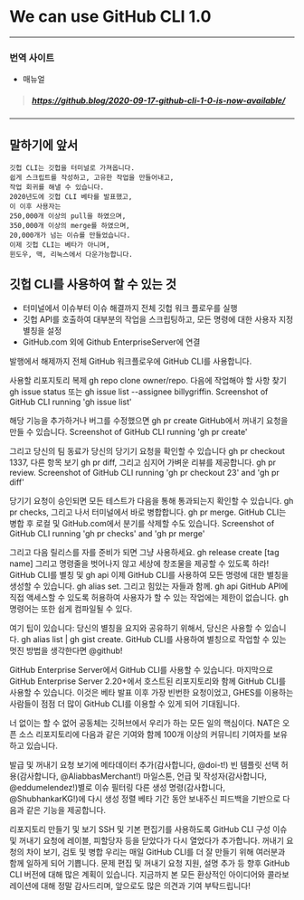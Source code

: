 # We can use GitHub CLI 1.0
---
### 번역 사이트
* 매뉴얼
> ##### https://github.blog/2020-09-17-github-cli-1-0-is-now-available/
---
## 말하기에 앞서

    깃헙 CLI는 깃헙을 터미널로 가져옵니다.
    쉽게 스크립트를 작성하고, 고유한 작업을 만들어내고,
    작업 회귀를 해낼 수 있습니다.
    2020년도에 깃헙 CLI 베타를 발표했고, 
    이 이후 사용자는
    250,000개 이상의 pull을 하였으며,
    350,000개 이상의 merge를 하였으며,
    20,000개가 넘는 이슈를 만들었습니다.
    이제 깃헙 CLI는 베타가 아니며,
    윈도우, 맥, 리눅스에서 다운가능합니다.

## 깃헙 CLI를 사용하여 할 수 있는 것
- 터미널에서 이슈부터 이슈 해결까지 전체 깃헙 워크 플로우를 실행
- 깃헙 API를 호출하여 대부분의 작업을 스크립팅하고,
모든 명령에 대한 사용자 지정 별칭을 설정
- GitHub.com 외에 Github EnterpriseServer에 연결

발행에서 해제까지
전체 GitHub 워크플로우에 GitHub CLI를 사용합니다.

사용할 리포지토리 복제 gh repo clone owner/repo.
다음에 작업해야 할 사항 찾기 gh issue status 또는 gh issue list --assignee billygriffin.
Screenshot of GitHub CLI running 'gh issue list'

해당 기능을 추가하거나 버그를 수정했으면 gh pr create GitHub에서 꺼내기 요청을 만들 수 있습니다.
Screenshot of GitHub CLI running 'gh pr create'

그리고 당신의 팀 동료가 당신의 당기기 요청을 확인할 수 있습니다 gh pr checkout 1337, 다른 항목 보기 gh pr diff, 그리고 심지어 가벼운 리뷰를 제공합니다. gh pr review.
Screenshot of GitHub CLI running 'gh pr checkout 23' and 'gh pr diff'

당기기 요청이 승인되면 모든 테스트가 다음을 통해 통과되는지 확인할 수 있습니다. gh pr checks, 그리고 나서 터미널에서 바로 병합합니다. gh pr merge. GitHub CLI는 병합 후 로컬 및 GitHub.com에서 분기를 삭제할 수도 있습니다.
Screenshot of GitHub CLI running 'gh pr checks' and 'gh pr merge'

그리고 다음 릴리스를 자를 준비가 되면 그냥 사용하세요. gh release create [tag name] 그리고 명령줄을 벗어나지 않고 세상에 창조물을 제공할 수 있도록 하라!
GitHub CLI를 별칭 및 gh api
이제 GitHub CLI를 사용하여 모든 명령에 대한 별칭을 생성할 수 있습니다. gh alias set. 그리고 힘있는 자들과 함께. gh api GitHub API에 직접 액세스할 수 있도록 허용하여 사용자가 할 수 있는 작업에는 제한이 없습니다. gh명령어는 또한 쉽게 컴파일될 수 있다.

여기 팁이 있습니다: 당신의 별칭을 요지와 공유하기 위해서, 당신은 사용할 수 있습니다. gh alias list | gh gist create. GitHub CLI를 사용하여 별칭으로 작업할 수 있는 멋진 방법을 생각한다면 @github!

GitHub Enterprise Server에서 GitHub CLI를 사용할 수 있습니다.
마지막으로 GitHub Enterprise Server 2.20+에서 호스트된 리포지토리와 함께 GitHub CLI를 사용할 수 있습니다. 이것은 베타 발표 이후 가장 빈번한 요청이었고, GHES를 이용하는 사람들이 점점 더 많이 GitHub CLI를 이용할 수 있게 되어 기대됩니다.

너 없이는 할 수 없어
공동체는 깃허브에서 우리가 하는 모든 일의 핵심이다. NAT은 오픈 소스 리포지토리에 다음과 같은 기여와 함께 100개 이상의 커뮤니티 기여자를 보유하고 있습니다.

발급 및 꺼내기 요청 보기에 메타데이터 추가(감사합니다, @doi-t!)
빈 템플릿 선택 허용(감사합니다, @AliabbasMerchant!)
마일스톤, 언급 및 작성자(감사합니다, @eddumelendez!)별로 이슈 필터링
다른 생성 명령(감사합니다, @ShubhankarKG!)에 다시 생성 정렬
베타 기간 동안 보내주신 피드백을 기반으로 다음과 같은 기능을 제공합니다.

리포지토리 만들기 및 보기
SSH 및 기본 편집기를 사용하도록 GitHub CLI 구성
이슈 및 꺼내기 요청에 레이블, 피할당자 등을 닫았다가 다시 열었다가 추가합니다.
꺼내기 요청의 차이 보기, 검토 및 병합
우리는 매일 GitHub CLI를 더 잘 만들기 위해 여러분과 함께 일하게 되어 기쁩니다. 문제 편집 및 꺼내기 요청 지원, 설명 추가 등 향후 GitHub CLI 버전에 대해 많은 계획이 있습니다. 지금까지 본 모든 환상적인 아이디어와 콜라보레이션에 대해 정말 감사드리며, 앞으로도 많은 의견과 기여 부탁드립니다!
